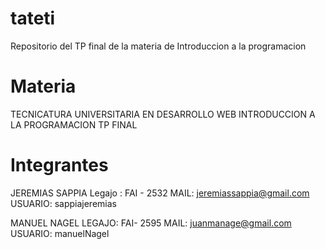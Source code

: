 # tateti
Repositorio del TP final de la materia de Introduccion a la programacion 

# Materia 

TECNICATURA UNIVERSITARIA EN DESARROLLO WEB
INTRODUCCION A LA PROGRAMACION
TP FINAL

# Integrantes

JEREMIAS SAPPIA 
Legajo : FAI - 2532
MAIL: jeremiassappia@gmail.com
USUARIO: sappiajeremias

MANUEL NAGEL
LEGAJO: FAI- 2595
MAIL: juanmanage@gmail.com
USUARIO: manuelNagel
